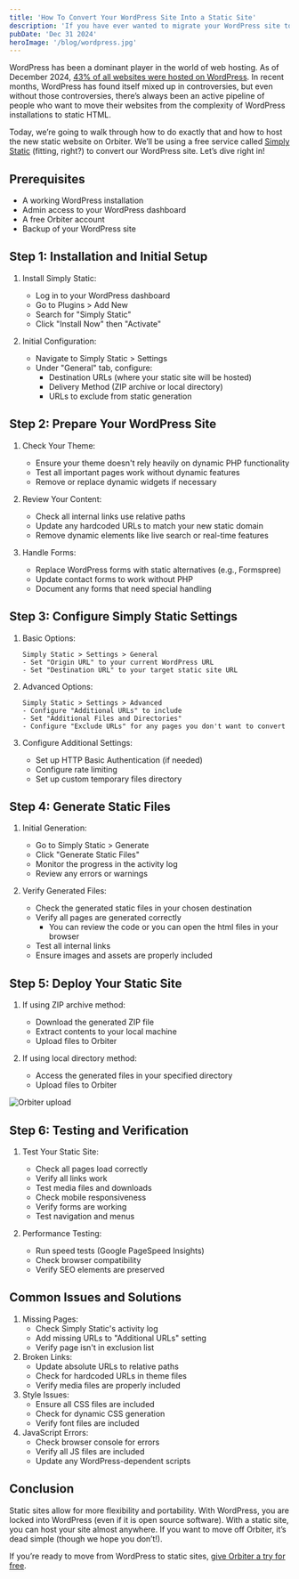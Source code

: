 ```yaml
---
title: 'How To Convert Your WordPress Site Into a Static Site'
description: 'If you have ever wanted to migrate your WordPress site to static HTML, this is your guide.'
pubDate: 'Dec 31 2024'
heroImage: '/blog/wordpress.jpg'
---
```

 WordPress has been a dominant player in the world of web hosting. As of December 2024, [43% of all websites were hosted on WordPress](https://www.wpzoom.com/blog/wordpress-statistics/). In recent months, WordPress has found itself mixed up in controversies, but even without those controversies, there’s always been an active pipeline of people who want to move their websites from the complexity of WordPress installations to static HTML.

Today, we’re going to walk through how to do exactly that and how to host the new static website on Orbiter. We’ll be using a free service called [Simply Static](https://simplystatic.com/) (fitting, right?) to convert our WordPress site. Let’s dive right in!

## Prerequisites

*   A working WordPress installation
*   Admin access to your WordPress dashboard
*   A free Orbiter account
*   Backup of your WordPress site

## Step 1: Installation and Initial Setup

1.  Install Simply Static:
    *   Log in to your WordPress dashboard
    *   Go to Plugins > Add New
    *   Search for "Simply Static"
    *   Click "Install Now" then "Activate"

2.  Initial Configuration:
    *   Navigate to Simply Static > Settings
    *   Under "General" tab, configure:
        *   Destination URLs (where your static site will be hosted)
        *   Delivery Method (ZIP archive or local directory)
        *   URLs to exclude from static generation


## Step 2: Prepare Your WordPress Site

1.  Check Your Theme:
    *   Ensure your theme doesn't rely heavily on dynamic PHP functionality
    *   Test all important pages work without dynamic features
    *   Remove or replace dynamic widgets if necessary

2.  Review Your Content:
    *   Check all internal links use relative paths
    *   Update any hardcoded URLs to match your new static domain
    *   Remove dynamic elements like live search or real-time features

3.  Handle Forms:
    *   Replace WordPress forms with static alternatives (e.g., Formspree)
    *   Update contact forms to work without PHP
    *   Document any forms that need special handling


## Step 3: Configure Simply Static Settings

1.  Basic Options:

    ```
    Simply Static > Settings > General
    - Set "Origin URL" to your current WordPress URL
    - Set "Destination URL" to your target static site URL

    ```

2.  Advanced Options:

    ```
    Simply Static > Settings > Advanced
    - Configure "Additional URLs" to include
    - Set "Additional Files and Directories"
    - Configure "Exclude URLs" for any pages you don't want to convert

    ```

3.  Configure Additional Settings:
    *   Set up HTTP Basic Authentication (if needed)
    *   Configure rate limiting
    *   Set up custom temporary files directory


## Step 4: Generate Static Files

1.  Initial Generation:
    *   Go to Simply Static > Generate
    *   Click "Generate Static Files"
    *   Monitor the progress in the activity log
    *   Review any errors or warnings

2.  Verify Generated Files:
    *   Check the generated static files in your chosen destination
    *   Verify all pages are generated correctly
        *   You can review the code or you can open the html files in your browser
    *   Test all internal links
    *   Ensure images and assets are properly included


## Step 5: Deploy Your Static Site

1.  If using ZIP archive method:
    *   Download the generated ZIP file
    *   Extract contents to your local machine
    *   Upload files to Orbiter

2.  If using local directory method:
    *   Access the generated files in your specified directory
    *   Upload files to Orbiter

![Orbiter upload](https://justin.mypinata.cloud/ipfs/bafkreiczvzearwwxoqntfgrxhsrf2giz7hxmtomb4pkiygcijre3zmdki4)

## Step 6: Testing and Verification

1.  Test Your Static Site:
    *   Check all pages load correctly
    *   Verify all links work
    *   Test media files and downloads
    *   Check mobile responsiveness
    *   Verify forms are working
    *   Test navigation and menus

2.  Performance Testing:
    *   Run speed tests (Google PageSpeed Insights)
    *   Check browser compatibility
    *   Verify SEO elements are preserved

## Common Issues and Solutions

1.  Missing Pages:
    *   Check Simply Static's activity log
    *   Add missing URLs to "Additional URLs" setting
    *   Verify page isn't in exclusion list
2.  Broken Links:
    *   Update absolute URLs to relative paths
    *   Check for hardcoded URLs in theme files
    *   Verify media files are properly included
3.  Style Issues:
    *   Ensure all CSS files are included
    *   Check for dynamic CSS generation
    *   Verify font files are included
4.  JavaScript Errors:
    *   Check browser console for errors
    *   Verify all JS files are included
    *   Update any WordPress-dependent scripts

## Conclusion

Static sites allow for more flexibility and portability. With WordPress, you are locked into WordPress (even if it is open source software). With a static site, you can host your site almost anywhere. If you want to move off Orbiter, it’s dead simple (though we hope you don’t!).

If you’re ready to move from WordPress to static sites, [give Orbiter a try for free](https://app.orbiter.com?ref=blog).
